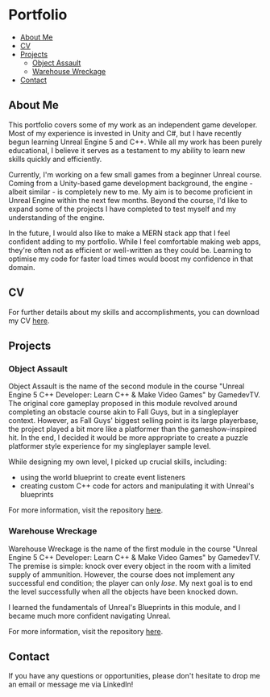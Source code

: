 # Portfolio
- [About Me](https://github.com/Xakaiczar/Portfolio/edit/main/README.md#about-me)
- [CV](https://github.com/Xakaiczar/Portfolio/edit/main/README.md#cv)
- [Projects](https://github.com/Xakaiczar/Portfolio/edit/main/README.md#projects)
  - [Object Assault](https://github.com/Xakaiczar/Portfolio/edit/main/README.md#object-assault)
  - [Warehouse Wreckage](https://github.com/Xakaiczar/Portfolio/edit/main/README.md#warehouse-wreckage)
- [Contact](https://github.com/Xakaiczar/Portfolio/edit/main/README.md#contact)

## About Me
This portfolio covers some of my work as an independent game developer. Most of my experience is invested in Unity and C#, but I have recently begun learning Unreal Engine 5 and C++. While all my work has been purely educational, I believe it serves as a testament to my ability to learn new skills quickly and efficiently.

Currently, I'm working on a few small games from a beginner Unreal course. Coming from a Unity-based game development background, the engine - albeit similar - is completely new to me. My aim is to become proficient in Unreal Engine within the next few months. Beyond the course, I'd like to expand some of the projects I have completed to test myself and my understanding of the engine.

In the future, I would also like to make a MERN stack app that I feel confident adding to my portfolio. While I feel comfortable making web apps, they're often not as efficient or well-written as they could be. Learning to optimise my code for faster load times would boost my confidence in that domain.

## CV
For further details about my skills and accomplishments, you can download my CV [here](link).

## Projects
### Object Assault
Object Assault is the name of the second module in the course "Unreal Engine 5 C++ Developer: Learn C++ & Make Video Games" by GamedevTV. The original core gameplay proposed in this module revolved around completing an obstacle course akin to Fall Guys, but in a singleplayer context. However, as Fall Guys' biggest selling point is its large playerbase, the project played a bit more like a platformer than the gameshow-inspired hit. In the end, I decided it would be more appropriate to create a puzzle platformer style experience for my singleplayer sample level.

While designing my own level, I picked up crucial skills, including:

- using the world blueprint to create event listeners
- creating custom C++ code for actors and manipulating it with Unreal's blueprints

For more information, visit the repository [here](link_to_repo).

### Warehouse Wreckage
Warehouse Wreckage is the name of the first module in the course "Unreal Engine 5 C++ Developer: Learn C++ & Make Video Games" by GamedevTV. The premise is simple: knock over every object in the room with a limited supply of ammunition. However, the course does not implement any successful end condition; the player can only _lose_. My next goal is to end the level successfully when all the objects have been knocked down.

I learned the fundamentals of Unreal's Blueprints in this module, and I became much more confident navigating Unreal.

For more information, visit the repository [here](link_to_repo).


## Contact
If you have any questions or opportunities, please don't hesitate to drop me an email or message me via LinkedIn!
